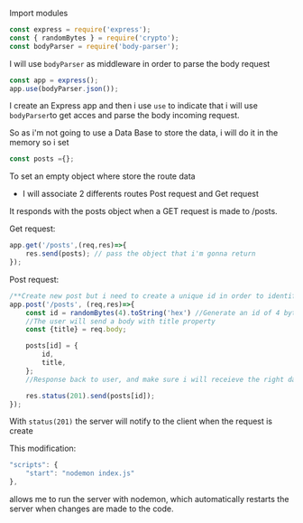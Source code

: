 Import modules

```js
const express = require('express');
const { randomBytes } = require('crypto');
const bodyParser = require('body-parser');

```

I will use `bodyParser` as middleware in order to parse the body request

```js
const app = express();
app.use(bodyParser.json());
```
I create an Express app and then i use `use` to indicate that i will use `bodyParser`to get acces and parse the body incoming request.

So as i'm not going to use a Data Base to store the data, i will do it in the memory so i set 

```js
const posts ={};

```
To set an empty object where store the route data

- I will associate 2 differents routes Post request and Get request

It responds with the posts object when a GET request is made to /posts.

Get request:

```js
app.get('/posts',(req,res)=>{
    res.send(posts); // pass the object that i'm gonna return
});

```

Post request:

```js
/**Create new post but i need to create a unique id in order to identify my elements*/
app.post('/posts', (req,res)=>{
    const id = randomBytes(4).toString('hex') //Generate an id of 4 bytes, then use toString to transfor to hex
    //The user will send a body with title property
    const {title} = req.body;

    posts[id] = {
        id,
        title,
    };
    //Response back to user, and make sure i will receieve the right data

    res.status(201).send(posts[id]);
});

```

With ``status(201)`` the server will notify to the client when the request is create

This modification:

```js
"scripts": {
    "start": "nodemon index.js"
},
```
allows me to run the server with nodemon, which automatically restarts the server when changes are made to the code.
